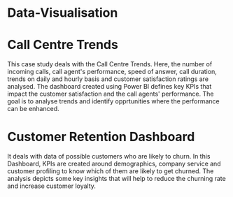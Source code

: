 # Data-Visualisation
# Call Centre Trends
This case study deals with the Call Centre Trends. Here, the number of incoming calls, call agent's performance, speed of answer, call duration, trends on daily and hourly basis and customer satisfaction ratings are analysed. The dashboard created using Power BI defines key KPIs that impact the customer satisfaction and the call agents' performance. The goal is to analyse trends and identify opprtunities where the performance can be enhanced.

# Customer Retention Dashboard
It deals with data of possible customers who are likely to churn. In this Dashboard, KPIs are created around demographics, company service and customer profiling to know which of them are likely to get churned. The analysis depicts some key insights that will help to reduce the churning rate and increase customer loyalty.

